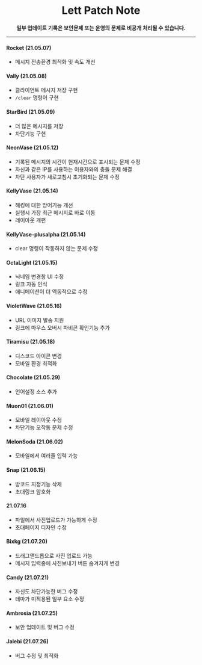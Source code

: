 <div align="center">
<h1>Lett Patch Note</h1>
<b>일부 업데이트 기록은 보안문제 또는 운영의 문제로 비공개 처리될 수 있습니다.</b>
</div>
<hr>

#### Rocket (21.05.07)
 - 메시지 전송환경 최적화 및 속도 개선

#### Vally (21.05.08)
 - 클라이언트 메시지 저장 구현
 - ``/clear`` 명령어 구현

#### StarBird (21.05.09)
 - 더 많은 메시지를 저장
 - 차단기능 구현

#### NeonVase (21.05.12)
 - 기록된 메시지의 시간이 현재시간으로 표시되는 문제 수정
 - 자신과 같은 IP를 사용하는 이용자와의 충돌 문제 해결
 - 차단 사용자가 새로고침시 초기화되는 문제 수정

#### KellyVase (21.05.14)
 - 해킹에 대한 방어기능 개선
 - 실행시 가장 최근 메시지로 바로 이동
 - 레이아웃 개편

#### KellyVase-plusalpha (21.05.14)
 - clear 명령이 작동하지 않는 문제 수정

#### OctaLight (21.05.15)
 - 닉네임 변경창 UI 수정
 - 링크 자동 인식
 - 애니메이션이 더 역동적으로 수정

#### VioletWave (21.05.16)
 - URL 이미지 발송 지원
 - 링크에 마우스 오버시 파비콘 확인기능 추가

#### Tiramisu (21.05.18)
 - 디스코드 아이콘 변경
 - 모바일 환경 최적화

#### Chocolate (21.05.29)
 - 언어설정 소스 추가

#### Muon01 (21.06.01)
 - 모바일 레이아웃 수정
 - 차단기능 오작동 문제 수정

#### MelonSoda (21.06.02)
 - 모바일에서 여러줄 입력 가능

#### Snap (21.06.15)
 - 방코드 지정기능 삭제
 - 초대링크 암호화

#### 21.07.16
 - 파일에서 사진업로드가 가능하게 수정
 - 초대페이지 디자인 수정

#### Bixkg (21.07.20)
 - 드래그앤드롭으로 사진 업로드 가능
 - 메시지 입력중에 사진보내기 버튼 숨겨지게 변경

#### Candy (21.07.21)
 - 자신도 차단가능한 버그 수정
 - 테마가 미적용된 일부 요소 수정


#### Ambrosia (21.07.25)
 - 보안 업데이트 및 버그 수정

#### Jalebi (21.07.26)
 - 버그 수정 및 최적화
